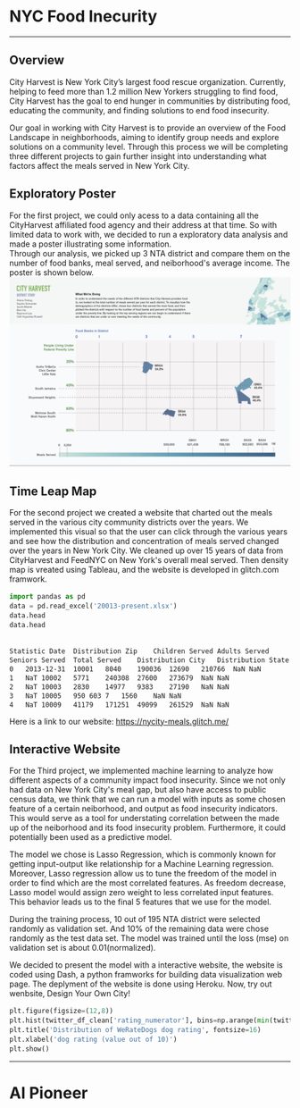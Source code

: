 # NYC Food Inecurity
---
## Overview
City Harvest is New York City’s largest food rescue organization. Currently, helping to feed more than 1.2 million New Yorkers struggling to find food, City Harvest has the goal to end hunger in communities by distributing food, educating the community, and finding solutions to end food insecurity.

Our goal in working with City Harvest is to provide an overview of the Food Landscape in neighborhoods, aiming to identify group needs and explore solutions on a community level. Through this process we will be completing three different projects to gain further insight into understanding what factors affect the meals served in New York City.

## Exploratory Poster
For the first project, we could only acess to a data containing all the CityHarvest affiliated food agency and their address at that time. So with limited data to work with, we decided to run a exploratory data analysis and made a poster illustrating some information.  
Through our analysis, we picked up 3 NTA district and compare them on the number of food banks, meal served, and neiborhood's average income. The poster is shown below.
<img src="pic/poster.png?raw=true"/>

## Time Leap Map
For the second project we created a website that charted out the meals served in the various city community districts over the years. We implemented this visual so that the user can click through the various years and see how the distribution and concentration of meals served changed over the years in New York City. 
We cleaned up over 15 years of data from CityHarvest and FeedNYC on New York's overall meal served. Then density map is vreated using Tableau, and the website is developed in glitch.com framwork. 
```python
import pandas as pd
data = pd.read_excel('20013-present.xlsx')
data.head
data.head
```
```

Statistic Date	Distribution Zip	Children Served	Adults Served	Seniors Served	Total Served	Distribution City	Distribution State
0	2013-12-31	10001	8040	190036	12690	210766	NaN	NaN
1	NaT	10002	5771	240308	27600	273679	NaN	NaN
2	NaT	10003	2830	14977	9383	27190	NaN	NaN
3	NaT	10005	950	603	7	1560	NaN	NaN
4	NaT	10009	41179	171251	49099	261529	NaN	NaN
```


Here is a link to our website: https://nycity-meals.glitch.me/

## Interactive Website
For the Third project, we implemented machine learning to analyze how different aspects of a community impact food insecurity. Since we not only had data on New York City's meal gap, but also have access to public census data, we think that we can run a model with inputs as some chosen feature of a certain neiborhood, and output as food insecurity indicators. This would serve as a tool for understating correlation between the made up of the neiborhood and its food insecurity problem. Furthermore, it could potentially been used as a predictive model.  

The model we chose is Lasso Regression, which is commonly known for getting input-output like relationship for a Machine Learning regression. Moreover, Lasso regression allow us to tune the freedom of the model in order to find which are the most correlated features. As freedom decrease, Lasso model would assign zero weight to less correlated input features. This behavior leads us to the final 5 features that we use for the model.  

During the training process, 10 out of 195 NTA district were selected randomly as validation set. And 10% of the remaining data were chose randomly as the test data set. The model was trained until the loss (mse) on validation set is about 0.01(normalized).  

We decided to present the model with a interactive website, the website is coded using Dash, a python framworks for building data visualization web page. The deplyment of the website is done using Heroku. Now, try out wenbsite, Design Your Own City!

```python
plt.figure(figsize=(12,8))
plt.hist(twitter_df_clean['rating_numerator'], bins=np.arange(min(twitter_df_clean['rating_numerator']), twitter_df_clean.rating_numerator.quantile(.99), 1), color="teal")
plt.title('Distribution of WeRateDogs dog rating', fontsize=16)
plt.xlabel('dog rating (value out of 10)')
plt.show()
```



---

# AI Pioneer


